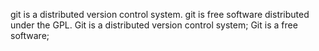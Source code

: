 git is a distributed version control system.
git is free software distributed under the GPL.
Git is a distributed version control system;
Git is a free software;

 

